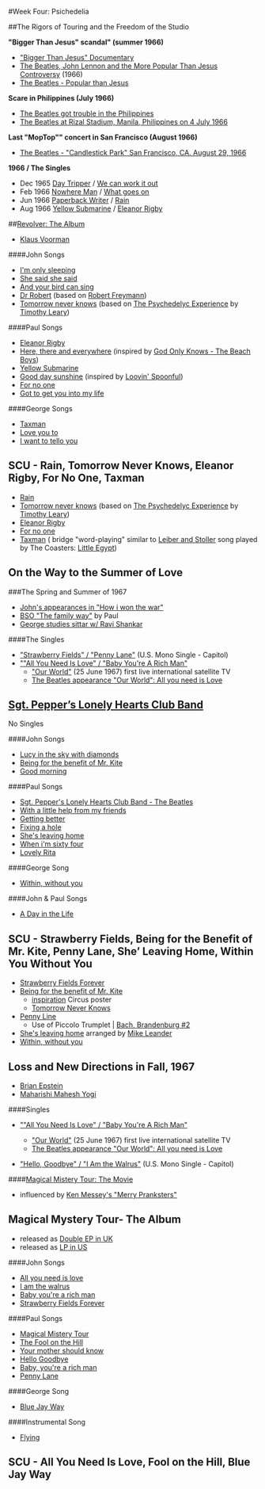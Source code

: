 #Week Four: Psichedelia

##The Rigors of Touring and the Freedom of the Studio

**"Bigger Than Jesus" scandal" (summer 1966)**
 
- ["Bigger Than Jesus" Documentary](https://www.youtube.com/watch?v=rVwVlJydOdE)
- [The Beatles, John Lennon and the More Popular Than Jesus Controversy](https://www.youtube.com/watch?v=ETFKXMdjbkU) (1966)
- [The Beatles - Popular than Jesus](https://www.youtube.com/watch?v=kZ6NL3iNNMs)

**Scare in Philippines (July 1966)**

- [The Beatles got trouble in the Philippines](https://www.youtube.com/watch?v=d9xqRNklkfI)
- [The Beatles at Rizal Stadium, Manila, Philippines on 4 July 1966](https://www.youtube.com/watch?v=imQaWp1tlec)

**Last "MopTop"" concert in San Francisco (August 1966)**

- [The Beatles - "Candlestick Park" San Francisco, CA. August 29, 1966](https://www.youtube.com/watch?v=hZqmEnjvS2M)

**1966 / The Singles**

- Dec 1965 [Day Tripper](https://www.youtube.com/watch?v=Fwt2qwPctb4) / [We can work it out](https://www.youtube.com/watch?v=ZNfuTDbdKoY)
- Feb 1966 [Nowhere Man](https://www.youtube.com/watch?v=PASYqq4-iD0) / [What goes on](https://www.youtube.com/watch?v=fgAa9Y8SIIY)
- Jun 1966 [Paperback Writer](https://www.youtube.com/watch?v=-OhvriAfqRk) / [Rain](https://www.youtube.com/watch?v=vrL-bYpY9Cc)
- Aug 1966 [Yellow Submarine](https://www.youtube.com/watch?v=laRyswIO_-g) / [Eleanor Rigby](https://www.youtube.com/watch?v=-LOgMWbDGPA)

##[Revolver: The Album](https://www.youtube.com/watch?v=3Tqv4zdKHtk)

- [Klaus Voorman](http://www.voormann.com/)

####John Songs

- [I'm only sleeping](http://www.youtube.com/watch?v=1MMDugt8ZRk)
- [She said she said](http://www.youtube.com/watch?v=6wp91YPGnLw)
- [And your bird can sing](http://www.youtube.com/watch?v=iC6D2N4nylg)
- [Dr Robert](http://www.youtube.com/watch?v=SQK2ikupQB8) (based on [Robert Freymann](http://en.wikipedia.org/wiki/Doctor_Robert#Dr._Robert_Freymann))
- [Tomorrow never knows](http://www.youtube.com/watch?v=7xL1ffMlzKY) (based on [The Psychedelyc Experience](http://en.wikipedia.org/wiki/The_Psychedelic_Experience) by [Timothy Leary](http://en.wikipedia.org/wiki/Timothy_Leary))

####Paul Songs

- [Eleanor Rigby](http://www.youtube.com/watch?v=-LOgMWbDGPA)
- [Here, there and everywhere](http://www.youtube.com/watch?v=8THouU576WY) (inspired by [God Only Knows - The Beach Boys](http://www.youtube.com/watch?v=Ybvruzd3XE0))
- [Yellow Submarine](http://www.youtube.com/watch?v=RUZL16j9uxc)
- [Good day sunshine](http://www.youtube.com/watch?v=xTt26mofUog) (inspired by [Loovin' Spoonful](http://www.youtube.com/watch?v=JWaDiKULH5U))
- [For no one](http://www.youtube.com/watch?v=J6iAykoKLog)
- [Got to get you into my life](http://www.youtube.com/watch?v=uWjEQsAYB9A)

####George Songs

- [Taxman](https://www.youtube.com/watch?v=ZqK97av7I3s)
- [Love you to](https://www.youtube.com/watch?v=MF90rX43VpE)
- [I want to tello you](https://www.youtube.com/watch?v=9c1QB90JcvQ)

## SCU - Rain, Tomorrow Never Knows, Eleanor Rigby, For No One, Taxman

- [Rain](https://www.youtube.com/watch?v=vrL-bYpY9Cc)
- [Tomorrow never knows](http://www.youtube.com/watch?v=7xL1ffMlzKY) (based on [The Psychedelyc Experience](http://en.wikipedia.org/wiki/The_Psychedelic_Experience) by [Timothy Leary](http://en.wikipedia.org/wiki/Timothy_Leary))
- [Eleanor Rigby](http://www.youtube.com/watch?v=-LOgMWbDGPA)
- [For no one](http://www.youtube.com/watch?v=J6iAykoKLog)
- [Taxman](https://www.youtube.com/watch?v=ZqK97av7I3s) ( bridge "word-playing" similar to [Leiber and Stoller](https://www.youtube.com/watch?v=fiAY64TEhXE) song played by The Coasters: [Little Egypt](https://www.youtube.com/watch?v=1d8uEP5-iKc))

## On the Way to the Summer of Love

###The Spring and Summer of 1967

- [John's appearances in "How i won the war"](https://www.youtube.com/watch?v=KEZFe94xpkk)
- [BSO "The family way"](https://www.youtube.com/watch?v=hD9N5YTnpzU) by Paul
- [George studies sittar w/ Ravi Shankar](https://www.youtube.com/watch?v=oxf9CT_P264)

####The Singles

- ["Strawberry Fields" / "Penny Lane"](https://www.youtube.com/watch?v=CBNhGG45tXY)  (U.S. Mono Single - Capitol)
- [""All You Need Is Love" / "Baby You're A Rich Man"](https://www.youtube.com/watch?v=rCzpIy7z5yM)
  - ["Our World"](https://www.youtube.com/watch?v=0H9IhSJ6ZjA)  (25 June 1967) first live international satellite TV
  - [The Beatles appearance "Our World": All you need is Love](https://www.youtube.com/watch?v=YVVyI7hs0PI)


## [Sgt. Pepper’s Lonely Hearts Club Band](https://www.youtube.com/watch?v=1T5fqLBhZgo)

No Singles

####John Songs
	
- [Lucy in the sky with diamonds](https://www.youtube.com/watch?v=_XjkCO8wFbw)
- [Being for the benefit of Mr. Kite](https://www.youtube.com/watch?v=1neUbzd_1z4) 
- [Good morning](https://www.youtube.com/watch?v=t5eTEyID3Lg)

####Paul Songs

- [Sgt. Pepper's Lonely Hearts Club Band - The Beatles](https://www.youtube.com/watch?v=7gwg_d3XZ5A)
- [With a little help from my friends](http://youtu.be/ZbBprURPYFA?t=2m12s)
- [Getting better](https://www.youtube.com/watch?v=Jk0dBZ1meio)
- [Fixing a hole](https://www.youtube.com/watch?v=flGdFvkjMPU)
- [She's leaving home](https://www.youtube.com/watch?v=-lG3nXyI41M)
- [When i'm sixty four](https://www.youtube.com/watch?v=K8PxVmAVkL4)
- [Lovely Rita](https://www.youtube.com/watch?v=RsAiFytWeww)

####George Song

- [Within, without you](https://www.youtube.com/watch?v=ljnv3KGtcyI)

####John & Paul Songs

- [A Day in the Life](https://www.youtube.com/watch?v=P-Q9D4dcYng)


## SCU - Strawberry Fields, Being for the Benefit of Mr. Kite, Penny Lane, She’ Leaving Home, Within You Without You


- [Strawberry Fields Forever](https://www.youtube.com/watch?v=nehRB1FTeTo)
- [Being for the benefit of Mr. Kite](https://www.youtube.com/watch?v=1neUbzd_1z4) 
  - [inspiration](http://en.wikipedia.org/wiki/Being_for_the_Benefit_of_Mr._Kite!) Circus poster 
  - [Tomorrow Never Knows](https://www.youtube.com/watch?v=7xL1ffMlzKY)
- [Penny Line](https://www.youtube.com/watch?v=jd-oLhJQne0)
  - Use of Piccolo Trumplet | [Bach, Brandenburg #2 ](http://youtu.be/cpOTxxQYmks?t=1m17s)
- [She's leaving home](https://www.youtube.com/watch?v=-lG3nXyI41M) arranged by [Mike Leander](https://en.wikipedia.org/wiki/Mike_Leander)
- [Within, without you](https://www.youtube.com/watch?v=ljnv3KGtcyI)

## Loss and New Directions in Fall, 1967

- [Brian Epstein](https://en.wikipedia.org/wiki/Brian_Epstein)
- [Maharishi Mahesh Yogi](https://en.wikipedia.org/wiki/Maharishi_Mahesh_Yogi)

####Singles

- [""All You Need Is Love" / "Baby You're A Rich Man"](https://www.youtube.com/watch?v=rCzpIy7z5yM)
  - ["Our World"](https://www.youtube.com/watch?v=0H9IhSJ6ZjA)  (25 June 1967) first live international satellite TV
  - [The Beatles appearance "Our World": All you need is Love](https://www.youtube.com/watch?v=YVVyI7hs0PI)
  
- ["Hello, Goodbye" / "I Am the Walrus"](https://www.youtube.com/watch?v=F5UgoNtHhv0) (U.S. Mono Single - Capitol)


####[Magical Mistery Tour: The Movie](https://www.youtube.com/watch?v=4Whc9VxdP2E)

- influenced by [Ken Messey's "Merry Pranksters"](https://www.youtube.com/watch?v=CrZHPhKY_hw)

## Magical Mystery Tour- The Album

- released as [Double EP in UK](https://www.youtube.com/watch?v=iO4GuHZkJC4)
- released as [LP in US](https://www.youtube.com/watch?v=jvHXIPhknp4)

####John Songs
	
- [All you need is love](https://www.youtube.com/watch?v=vVNnrq8MdZU)
- [I am the walrus](https://www.youtube.com/watch?v=u-Mz714xemU)
- [Baby you're a rich man](https://www.youtube.com/watch?v=EdDVgJWXMCI)
- [Strawberry Fields Forever](https://www.youtube.com/watch?v=F-QR4dY1jbQ)

####Paul Songs
	
- [Magical Mistery Tour](https://www.youtube.com/watch?v=DdDe3CgtaXs)
- [The Fool on the Hill](https://www.youtube.com/watch?v=0fEuuxlB3aY)
- [Your mother should know](https://www.youtube.com/watch?v=WlYxwlYreV4)
- [Hello Goodbye](https://www.youtube.com/watch?v=HoXYdYCXaXI)
- [Baby, you're a rich man](https://www.youtube.com/watch?v=EdDVgJWXMCI)
- [Penny Lane](https://www.youtube.com/watch?v=3JFcMN9dCLk)


####George Song

- [Blue Jay Way](https://www.youtube.com/watch?v=-HNgIqKDC4Q)

####Instrumental Song

- [Flying](https://www.youtube.com/watch?v=qFrpclWP3eQ)

## SCU - All You Need Is Love, Fool on the Hill, Blue Jay Way